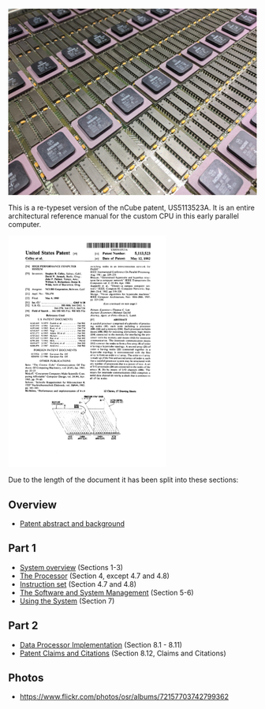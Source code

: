 ![ncube CPU array](images/ncube-cpu.jpg)

This is a re-typeset version of the nCube patent, US5113523A.
It is an entire architectural reference manual for the custom CPU
in this early parallel computer.

<a href="images/patent.jpg"><img src="images/patent.png" width=320/></a>

Due to the length of the document it has been split into these
sections:

## Overview
* [Patent abstract and background](abstract.md)

## Part 1
* [System overview](overview.md) (Sections 1-3)
* [The Processor](processor.md) (Section 4, except 4.7 and 4.8)
* [Instruction set](instructions.md) (Section 4.7 and 4.8)
* [The Software and System Management](software.md) (Section 5-6)
* [Using the System](use.md) (Section 7)

## Part 2
* [Data Processor Implementation](implementation.md) (Section 8.1 - 8.11)
* [Patent Claims and Citations](claims.md) (Section 8.12, Claims and Citations)

## Photos

* https://www.flickr.com/photos/osr/albums/72157703742799362
